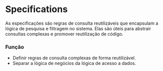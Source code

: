 # Specifications

As especificações são regras de consulta reutilizáveis que encapsulam a lógica de pesquisa e filtragem no sistema.
Elas são úteis para abstrair consultas complexas e promover reutilização de código.

### Função
- Definir regras de consulta complexas de forma reutilizável.
- Separar a lógica de negócios da lógica de acesso a dados.
